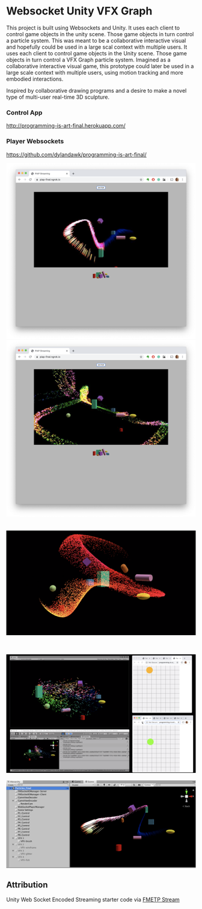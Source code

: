 # Websocket Unity VFX Graph
This project is built using Websockets and Unity. It uses each client to control game objects in the unity scene. Those game objects in turn control a particle system. This was meant to be a collaborative interactive visual and hopefully could be used in a large scal context with multiple users. It uses each client to control game objects in the Unity scene. Those game objects in turn control a VFX Graph particle system. Imagined as a collaborative interactive visual game, this prototype could later be used in a large scale context with multiple users, using motion tracking and more embodied interactions. 

Inspired by collaborative drawing programs and a desire to make a novel type of multi-user real-time 3D sculpture.

### Control App <br/>
http://programming-is-art-final.herokuapp.com/

### Player Websockets <br/>
https://github.com/dylandawk/programming-is-art-final/

<img src="https://github.com/nginelli/PIAP/blob/master/_files/Screen Shot 2020-05-06 at 8.16.10 PM.png">
<br />
<img src="https://github.com/nginelli/PIAP/blob/master/_files/Screen Shot 2020-05-06 at 8.18.35 PM.png">
<br />
<br />
<br /><img src="https://github.com/nginelli/PIAP/blob/master/_files/Screen Shot 2020-05-06 at 10.49.05 PM.png">
<br />
<br />

<br /><img src="https://github.com/nginelli/PIAP/blob/master/_files/Screen Shot 2020-05-06 at 10.47.14 PM.png">
<br /><br />
<img src="https://github.com/nginelli/PIAP/blob/master/_files/Screen Shot 2020-05-06 at 10.29.37 PM.png">

## Attribution
Unity Web Socket Encoded Streaming starter code via <a href="https://forum.unity.com/threads/release-fmetp-stream-all-in-one-gameview-audio-stream-udp-tcp-websockets-html.670270/">FMETP Stream</a>
